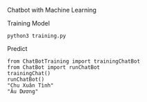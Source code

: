 Chatbot with Machine Learning

Training Model
```
python3 training.py
```
Predict
```
from ChatBotTraining import trainingChatBot
from ChatBot import runChatBot
trainingChat()
runChatBot()
"Chu Xuân Tình"
"Âu Dương"
